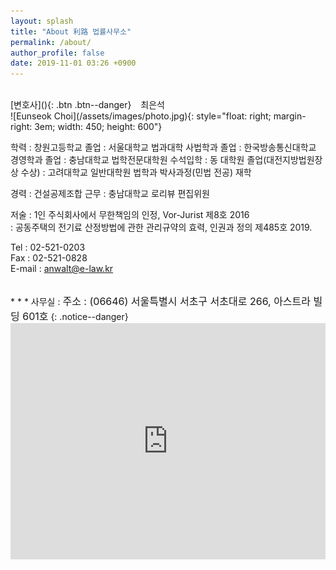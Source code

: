 ```yaml
---
layout: splash
title: "About 利路 법률사무소"
permalink: /about/
author_profile: false
date: 2019-11-01 03:26 +0900
---
```


<br>
[변호사](){: .btn .btn--danger} &ensp; 최은석<br>
 ![Eunseok Choi](/assets/images/photo.jpg){: style="float: right; margin-right: 3em; width: 450; height: 600"}

학력
: 창원고등학교 졸업
: 서울대학교 법과대학 사법학과 졸업
: 한국방송통신대학교 경영학과 졸업
: 충남대학교 법학전문대학원 수석입학
: 동 대학원 졸업(대전지방법원장상 수상)
: 고려대학교 일반대학원 법학과 박사과정(민법 전공) 재학

경력
: 건설공제조합 근무
: 충남대학교 로리뷰 편집위원

저술
: 1인 주식회사에서 무한책임의 인정, Vor-Jurist 제8호 2016<br>
: 공동주택의 전기료 산정방법에 관한 관리규약의 효력, 인권과 정의 제485호 2019.

Tel : 02-521-0203<br>
Fax : 02-521-0828<br>
E-mail : <anwalt@e-law.kr>

<br>
* * *
사무실
: <font size="3">주소 : (06646) 서울특별시 서초구 서초대로 266, 아스트라 빌딩 601호</font>
{: .notice--danger}
<style>
    .google-maps {
        position: relative;
        padding-bottom: 75%; // This is the aspect ratio
        height: 0;
        overflow: hidden;
    }
    .google-maps iframe {
        position: absolute;
        top: 0;
        left: 0;
        width: 100% !important;
        height: 100% !important;
    }
</style>

<div class="google-maps">
<iframe src="https://www.google.com/maps/embed?pb=!1m18!1m12!1m3!1d3165.6536007343293!2d127.00879405183463!3d37.492499979712775!2m3!1f0!2f0!3f0!3m2!1i1024!2i768!4f13.1!3m3!1m2!1s0x357ca16c511b67b5%3A0x96b089a2a8e28ce7!2z7ISc7Jq47Yq567OE7IucIOyEnOy0iOq1rCDshJzstIjrj5kg7ISc7LSI64yA66GcIDI2Ng!5e0!3m2!1sko!2skr!4v1571559613609!5m2!1sko!2skr" width="600" height="450" frameborder="0" style="border:0" allowfullscreen></iframe>
</div>
